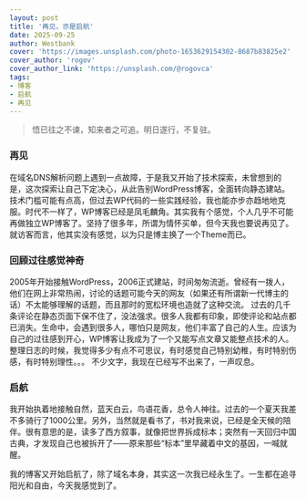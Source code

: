 ```yaml
---
layout: post
title: '再见，亦是启航'
date: 2025-09-25
author: Westbank
cover: 'https://images.unsplash.com/photo-1653629154302-8687b83825e2'
cover_author: 'rogov'
cover_author_link: 'https://unsplash.com/@rogovca'
tags: 
- 博客
- 启航
- 再见
---
```


> 悟已往之不谏，知来者之可追。明日遂行，不复驻。

### 再见

​         在域名DNS解析问题上遇到一点故障，于是我又开始了技术探索，未曾想到的是，这次探索让自己下定决心，从此告别WordPress博客，全面转向静态建站。技术门槛可能有点高，但过去WP代码的一些实践经验，我也能亦步亦趋地地克服。时代不一样了，WP博客已经是凤毛麟角。其实我有个感觉，个人几乎不可能再做独立WP博客了。坚持了很多年，所谓为情怀买单，但今天我也要说再见了。就访客而言，他其实没有感觉，以为只是博主换了一个Theme而已。

### 回顾过往感觉神奇

​         2005年开始接触WordPress，2006正式建站，时间匆匆流逝。曾经有一拨人，他们在网上非常热闹，讨论的话题可能今天的网友（如果还有所谓新一代博主的话）不太能够理解的话题，而且那时的宽松环境也造就了这种交流。 过去的几千条评论在静态页面下保不住了，没法强求。很多人我都有印象，即使评论和站点都已消失。生命中，会遇到很多人，哪怕只是网友，他们丰富了自己的人生。应该为自己的过往感到开心，WP博客让我成为了一个又能写点文章又能整点技术的人。整理日志的时候，我觉得多少有点不可思议，有时感觉自己特别幼稚，有时特别伤感，有时特别理性。。。 不少文字，我现在已经写不出来了，一声叹息。

### 启航

​       我开始执着地接触自然，蓝天白云，鸟语花香，总令人神往。过去的一个夏天我差不多骑行了1000公里。另外，当然就是看书了，书对我来说，已经是全天候的陪伴。很有意思的是，读多了西方叙事，就像把世界拆成标本；突然有一天回归中国古典，才发现自己也被拆开了——原来那些“标本”里早藏着中文的基因，一喊就醒。

​       我的博客又开始启航了，除了域名本身，其实这一次我已经永生了。一生都在追寻阳光和自由，今天我感觉到了。

